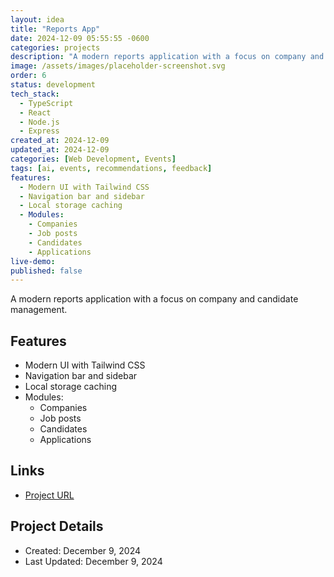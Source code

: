 ```yaml
---
layout: idea
title: "Reports App"
date: 2024-12-09 05:55:55 -0600
categories: projects
description: "A modern reports application with a focus on company and candidate management."
image: /assets/images/placeholder-screenshot.svg
order: 6
status: development
tech_stack:
  - TypeScript
  - React
  - Node.js
  - Express
created_at: 2024-12-09
updated_at: 2024-12-09
categories: [Web Development, Events]
tags: [ai, events, recommendations, feedback]
features:
  - Modern UI with Tailwind CSS
  - Navigation bar and sidebar
  - Local storage caching
  - Modules:
    - Companies
    - Job posts
    - Candidates
    - Applications
live-demo: 
published: false
---
```


A modern reports application with a focus on company and candidate management.

## Features
- Modern UI with Tailwind CSS
- Navigation bar and sidebar
- Local storage caching
- Modules:
  - Companies
  - Job posts
  - Candidates
  - Applications

## Links
- [Project URL](https://bolt.new/~/sb1-bkxwuk)

## Project Details
- Created: December 9, 2024
- Last Updated: December 9, 2024
